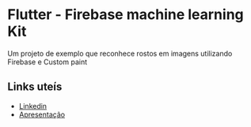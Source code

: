 # Flutter - Firebase machine learning Kit

Um projeto de exemplo que reconhece rostos em imagens utilizando Firebase e Custom paint

## Links uteís

- [Linkedin](https://flutter.dev/docs/get-started/codelab)
- [Apresentação](https://flutter.dev/docs/cookbook)
